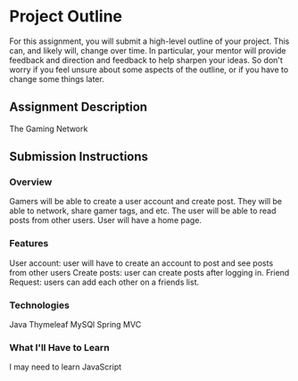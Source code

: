 # Project Outline
For this assignment, you will submit a high-level outline of your project. This can, and likely will, change over time. In particular, your mentor will provide feedback and direction and feedback to help sharpen your ideas. So don't worry if you feel unsure about some aspects of the outline, or if you have to change some things later.

## Assignment Description
The Gaming Network

## Submission Instructions

### Overview
Gamers will be able to create a user account and create post.  They will be able to network, share
gamer tags, and etc.  The user will be able to read posts from other users.  User will have a home
page.

### Features
User account:  user will have to create an account to post and see posts from other users
Create posts:  user can create posts after logging in.
Friend Request:  users can add each other on a friends list.

### Technologies
Java
Thymeleaf
MySQl
Spring MVC

### What I'll Have to Learn
I may need to learn JavaScript
